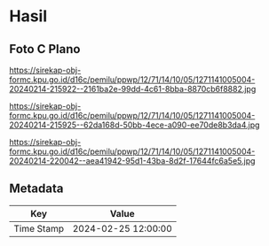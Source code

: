 # Hasil

## Foto C Plano

https://sirekap-obj-formc.kpu.go.id/d16c/pemilu/ppwp/12/71/14/10/05/1271141005004-20240214-215922--2161ba2e-99dd-4c61-8bba-8870cb6f8882.jpg

https://sirekap-obj-formc.kpu.go.id/d16c/pemilu/ppwp/12/71/14/10/05/1271141005004-20240214-215925--62da168d-50bb-4ece-a090-ee70de8b3da4.jpg

https://sirekap-obj-formc.kpu.go.id/d16c/pemilu/ppwp/12/71/14/10/05/1271141005004-20240214-220042--aea41942-95d1-43ba-8d2f-17644fc6a5e5.jpg


## Metadata

| Key        | Value               |
| ---------- | ------------------- |
| Time Stamp | 2024-02-25 12:00:00 |



